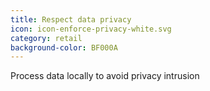 ```yaml
---
title: Respect data privacy
icon: icon-enforce-privacy-white.svg
category: retail
background-color: BF000A
---
```


Process data locally to avoid privacy intrusion
